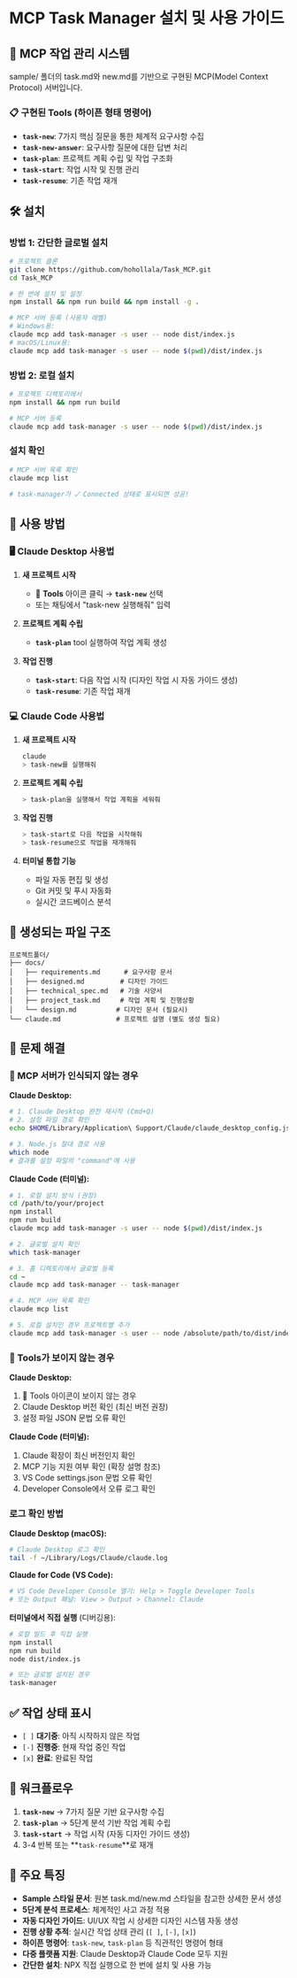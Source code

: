 # MCP Task Manager 설치 및 사용 가이드

## 🚀 MCP 작업 관리 시스템

sample/ 폴더의 task.md와 new.md를 기반으로 구현된 MCP(Model Context Protocol) 서버입니다.

### 📋 구현된 Tools (하이픈 형태 명령어)

- **`task-new`**: 7가지 핵심 질문을 통한 체계적 요구사항 수집
- **`task-new-answer`**: 요구사항 질문에 대한 답변 처리  
- **`task-plan`**: 프로젝트 계획 수립 및 작업 구조화
- **`task-start`**: 작업 시작 및 진행 관리
- **`task-resume`**: 기존 작업 재개

## 🛠️ 설치

### 방법 1: 간단한 글로벌 설치

```bash
# 프로젝트 클론
git clone https://github.com/hohollala/Task_MCP.git
cd Task_MCP

# 한 번에 설치 및 설정
npm install && npm run build && npm install -g .

# MCP 서버 등록 (사용자 레벨)
# Windows용:
claude mcp add task-manager -s user -- node dist/index.js
# macOS/Linux용:
claude mcp add task-manager -s user -- node $(pwd)/dist/index.js
```

### 방법 2: 로컬 설치

```bash
# 프로젝트 디렉토리에서
npm install && npm run build

# MCP 서버 등록
claude mcp add task-manager -s user -- node $(pwd)/dist/index.js
```

### 설치 확인

```bash
# MCP 서버 목록 확인
claude mcp list

# task-manager가 ✓ Connected 상태로 표시되면 성공!
```

## 📱 사용 방법

### 🖥️ **Claude Desktop 사용법**

1. **새 프로젝트 시작**
   - 🔨 **Tools** 아이콘 클릭 → **`task-new`** 선택
   - 또는 채팅에서 "task-new 실행해줘" 입력

2. **프로젝트 계획 수립**
   - **`task-plan`** tool 실행하여 작업 계획 생성

3. **작업 진행**
   - **`task-start`**: 다음 작업 시작 (디자인 작업 시 자동 가이드 생성)
   - **`task-resume`**: 기존 작업 재개

### 💻 **Claude Code 사용법**

1. **새 프로젝트 시작**
   ```bash
   claude
   > task-new를 실행해줘
   ```

2. **프로젝트 계획 수립**
   ```bash
   > task-plan을 실행해서 작업 계획을 세워줘
   ```

3. **작업 진행**
   ```bash
   > task-start로 다음 작업을 시작해줘
   > task-resume으로 작업을 재개해줘
   ```

4. **터미널 통합 기능**
   - 파일 자동 편집 및 생성
   - Git 커밋 및 푸시 자동화
   - 실시간 코드베이스 분석

## 📁 생성되는 파일 구조

```
프로젝트폴더/
├── docs/
│   ├── requirements.md      # 요구사항 문서
│   ├── designed.md         # 디자인 가이드
│   ├── technical_spec.md   # 기술 사양서
│   ├── project_task.md     # 작업 계획 및 진행상황
│   └── design.md          # 디자인 문서 (필요시)
└── claude.md              # 프로젝트 설명 (별도 생성 필요)
```

## 🔧 문제 해결

### **🚫 MCP 서버가 인식되지 않는 경우**

**Claude Desktop:**
```bash
# 1. Claude Desktop 완전 재시작 (Cmd+Q)
# 2. 설정 파일 경로 확인
echo $HOME/Library/Application\ Support/Claude/claude_desktop_config.json

# 3. Node.js 절대 경로 사용
which node
# 결과를 설정 파일의 "command"에 사용
```

**Claude Code (터미널):**
```bash
# 1. 로컬 설치 방식 (권장)
cd /path/to/your/project
npm install
npm run build
claude mcp add task-manager -s user -- node $(pwd)/dist/index.js

# 2. 글로벌 설치 확인
which task-manager

# 3. 홈 디렉토리에서 글로벌 등록
cd ~
claude mcp add task-manager -- task-manager

# 4. MCP 서버 목록 확인
claude mcp list

# 5. 로컬 설치인 경우 프로젝트별 추가
claude mcp add task-manager -s user -- node /absolute/path/to/dist/index.js
```

### **🚫 Tools가 보이지 않는 경우**

**Claude Desktop:**
1. 🔨 Tools 아이콘이 보이지 않는 경우
2. Claude Desktop 버전 확인 (최신 버전 권장)
3. 설정 파일 JSON 문법 오류 확인

**Claude Code (터미널):**
1. Claude 확장이 최신 버전인지 확인
2. MCP 기능 지원 여부 확인 (확장 설명 참조)
3. VS Code settings.json 문법 오류 확인
4. Developer Console에서 오류 로그 확인

### **로그 확인 방법**

**Claude Desktop (macOS):**
```bash
# Claude Desktop 로그 확인
tail -f ~/Library/Logs/Claude/claude.log
```

**Claude for Code (VS Code):**
```bash
# VS Code Developer Console 열기: Help > Toggle Developer Tools
# 또는 Output 패널: View > Output > Channel: Claude
```

**터미널에서 직접 실행** (디버깅용):
```bash
# 로컬 빌드 후 직접 실행
npm install
npm run build
node dist/index.js

# 또는 글로벌 설치된 경우
task-manager
```

## ✅ 작업 상태 표시

- `[ ]` **대기중**: 아직 시작하지 않은 작업
- `[-]` **진행중**: 현재 작업 중인 작업  
- `[x]` **완료**: 완료된 작업

## 🎯 워크플로우

1. **`task-new`** → 7가지 질문 기반 요구사항 수집
2. **`task-plan`** → 5단계 분석 기반 작업 계획 수립
3. **`task-start`** → 작업 시작 (자동 디자인 가이드 생성)
4. 3-4 반복 또는 **`task-resume`**로 재개

## 🌟 주요 특징

- **Sample 스타일 문서**: 원본 task.md/new.md 스타일을 참고한 상세한 문서 생성
- **5단계 분석 프로세스**: 체계적인 사고 과정 적용
- **자동 디자인 가이드**: UI/UX 작업 시 상세한 디자인 시스템 자동 생성
- **진행 상황 추적**: 실시간 작업 상태 관리 (`[ ]`, `[-]`, `[x]`)
- **하이픈 명령어**: `task-new`, `task-plan` 등 직관적인 명령어 형태
- **다중 플랫폼 지원**: Claude Desktop과 Claude Code 모두 지원
- **간단한 설치**: NPX 직접 실행으로 한 번에 설치 및 사용 가능